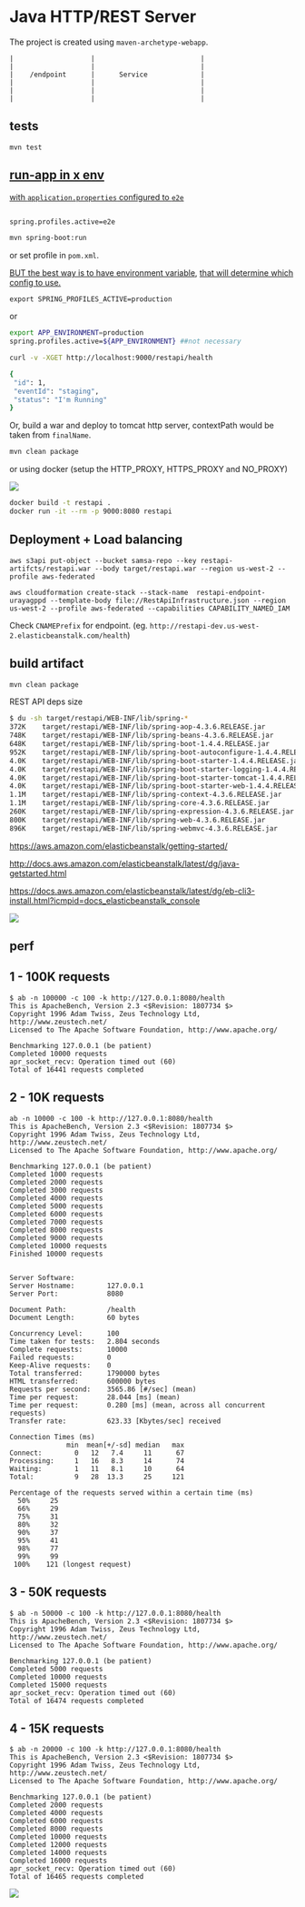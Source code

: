 
Java HTTP/REST Server
==========================

The project is created using `maven-archetype-webapp`.

```
|                   |                          |
|                   |                          |
|    /endpoint      |      Service             |
|                   |                          |
|                   |                          |
|                   |                          |

```


tests
-----

```
mvn test
```

[run-app in x env](http://docs.spring.io/spring-boot/docs/current/maven-plugin/examples/run-profiles.html)
----------------------------------------------------------------------------------------------------------

[with `application.properties` configured to `e2e`](http://stackoverflow.com/a/35757421/432903)

```bash

spring.profiles.active=e2e

mvn spring-boot:run
```

or set profile in `pom.xml`.

[BUT the best way is to have environment variable](http://stackoverflow.com/a/35534970/432903),
[that will determine which config to use.](http://stackoverflow.com/a/38337109/432903)

```
export SPRING_PROFILES_ACTIVE=production
```

or

```bash
export APP_ENVIRONMENT=production
spring.profiles.active=${APP_ENVIRONMENT} ##not necessary
```

```bash
curl -v -XGET http://localhost:9000/restapi/health

{
 "id": 1,
 "eventId": "staging",
 "status": "I'm Running"
}

```

Or, build a war and deploy to tomcat http server, contextPath would be taken from `finalName`.

```bash
mvn clean package
```

or using docker (setup the HTTP_PROXY, HTTPS_PROXY and NO_PROXY)

![](docker_proxy.png)

```bash
docker build -t restapi .
docker run -it --rm -p 9000:8080 restapi
```

Deployment + Load balancing
---------------------------

```
aws s3api put-object --bucket samsa-repo --key restapi-artifcts/restapi.war --body target/restapi.war --region us-west-2 --profile aws-federated

aws cloudformation create-stack --stack-name  restapi-endpoint-urayagppd --template-body file://RestApiInfrastructure.json --region us-west-2 --profile aws-federated --capabilities CAPABILITY_NAMED_IAM
```

Check `CNAMEPrefix` for endpoint. (eg. `http://restapi-dev.us-west-2.elasticbeanstalk.com/health`)

build artifact
--------------

```bash
mvn clean package
```

REST API deps size

```bash
$ du -sh target/restapi/WEB-INF/lib/spring-*
372K	target/restapi/WEB-INF/lib/spring-aop-4.3.6.RELEASE.jar
748K	target/restapi/WEB-INF/lib/spring-beans-4.3.6.RELEASE.jar
648K	target/restapi/WEB-INF/lib/spring-boot-1.4.4.RELEASE.jar
952K	target/restapi/WEB-INF/lib/spring-boot-autoconfigure-1.4.4.RELEASE.jar
4.0K	target/restapi/WEB-INF/lib/spring-boot-starter-1.4.4.RELEASE.jar
4.0K	target/restapi/WEB-INF/lib/spring-boot-starter-logging-1.4.4.RELEASE.jar
4.0K	target/restapi/WEB-INF/lib/spring-boot-starter-tomcat-1.4.4.RELEASE.jar
4.0K	target/restapi/WEB-INF/lib/spring-boot-starter-web-1.4.4.RELEASE.jar
1.1M	target/restapi/WEB-INF/lib/spring-context-4.3.6.RELEASE.jar
1.1M	target/restapi/WEB-INF/lib/spring-core-4.3.6.RELEASE.jar
260K	target/restapi/WEB-INF/lib/spring-expression-4.3.6.RELEASE.jar
800K	target/restapi/WEB-INF/lib/spring-web-4.3.6.RELEASE.jar
896K	target/restapi/WEB-INF/lib/spring-webmvc-4.3.6.RELEASE.jar
```

https://aws.amazon.com/elasticbeanstalk/getting-started/

http://docs.aws.amazon.com/elasticbeanstalk/latest/dg/java-getstarted.html

https://docs.aws.amazon.com/elasticbeanstalk/latest/dg/eb-cli3-install.html?icmpid=docs_elasticbeanstalk_console

![](code_deployment.png)


perf
----

1 - 100K requests
-----------------

```
$ ab -n 100000 -c 100 -k http://127.0.0.1:8080/health
This is ApacheBench, Version 2.3 <$Revision: 1807734 $>
Copyright 1996 Adam Twiss, Zeus Technology Ltd, http://www.zeustech.net/
Licensed to The Apache Software Foundation, http://www.apache.org/

Benchmarking 127.0.0.1 (be patient)
Completed 10000 requests
apr_socket_recv: Operation timed out (60)
Total of 16441 requests completed
```

2 - 10K requests
----------------

```
ab -n 10000 -c 100 -k http://127.0.0.1:8080/health
This is ApacheBench, Version 2.3 <$Revision: 1807734 $>
Copyright 1996 Adam Twiss, Zeus Technology Ltd, http://www.zeustech.net/
Licensed to The Apache Software Foundation, http://www.apache.org/

Benchmarking 127.0.0.1 (be patient)
Completed 1000 requests
Completed 2000 requests
Completed 3000 requests
Completed 4000 requests
Completed 5000 requests
Completed 6000 requests
Completed 7000 requests
Completed 8000 requests
Completed 9000 requests
Completed 10000 requests
Finished 10000 requests


Server Software:
Server Hostname:        127.0.0.1
Server Port:            8080

Document Path:          /health
Document Length:        60 bytes

Concurrency Level:      100
Time taken for tests:   2.804 seconds
Complete requests:      10000
Failed requests:        0
Keep-Alive requests:    0
Total transferred:      1790000 bytes
HTML transferred:       600000 bytes
Requests per second:    3565.86 [#/sec] (mean)
Time per request:       28.044 [ms] (mean)
Time per request:       0.280 [ms] (mean, across all concurrent requests)
Transfer rate:          623.33 [Kbytes/sec] received

Connection Times (ms)
              min  mean[+/-sd] median   max
Connect:        0   12   7.4     11      67
Processing:     1   16   8.3     14      74
Waiting:        1   11   8.1     10      64
Total:          9   28  13.3     25     121

Percentage of the requests served within a certain time (ms)
  50%     25
  66%     29
  75%     31
  80%     32
  90%     37
  95%     41
  98%     77
  99%     99
 100%    121 (longest request)
```

3 - 50K requests
----------------

```
$ ab -n 50000 -c 100 -k http://127.0.0.1:8080/health
This is ApacheBench, Version 2.3 <$Revision: 1807734 $>
Copyright 1996 Adam Twiss, Zeus Technology Ltd, http://www.zeustech.net/
Licensed to The Apache Software Foundation, http://www.apache.org/

Benchmarking 127.0.0.1 (be patient)
Completed 5000 requests
Completed 10000 requests
Completed 15000 requests
apr_socket_recv: Operation timed out (60)
Total of 16474 requests completed
```

4 - 15K requests
----------------

```
$ ab -n 20000 -c 100 -k http://127.0.0.1:8080/health
This is ApacheBench, Version 2.3 <$Revision: 1807734 $>
Copyright 1996 Adam Twiss, Zeus Technology Ltd, http://www.zeustech.net/
Licensed to The Apache Software Foundation, http://www.apache.org/

Benchmarking 127.0.0.1 (be patient)
Completed 2000 requests
Completed 4000 requests
Completed 6000 requests
Completed 8000 requests
Completed 10000 requests
Completed 12000 requests
Completed 14000 requests
Completed 16000 requests
apr_socket_recv: Operation timed out (60)
Total of 16465 requests completed
```

![](spring_perf.png)